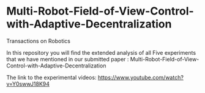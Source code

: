 # Multi-Robot-Field-of-View-Control-with-Adaptive-Decentralization
Transactions on Robotics

In this repository you will find the extended analysis of all Five experiments that we have mentioned in our submitted paper : Multi-Robot-Field-of-View-Control-with-Adaptive-Decentralization

The link to the experimental videos: https://www.youtube.com/watch?v=Y0swwJ18K94
